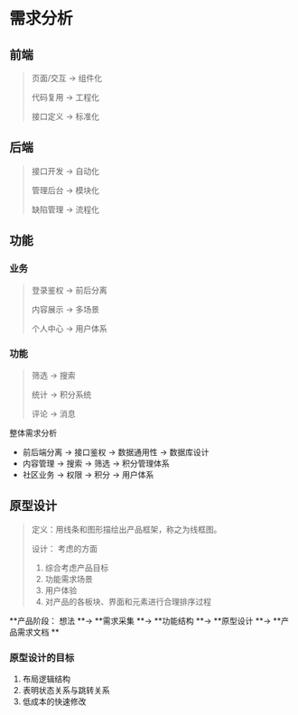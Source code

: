 # 需求分析

## 前端

> 页面/交互   -> 	组件化
>
> 代码复用	->	工程化
>
> 接口定义	->	标准化

## 后端

> 接口开发	->	自动化
>
> 管理后台	->	模块化
>
> 缺陷管理	->	流程化

## 功能

### 业务

> 登录鉴权	->	前后分离
>
> 内容展示	->	多场景
>
> 个人中心	->	用户体系

### 功能

> 筛选	->	搜索
>
> 统计	->	积分系统
>
> 评论	->	消息

整体需求分析

- 前后端分离	->	接口鉴权	->	数据通用性	->	数据库设计
- 内容管理       ->	搜索	->	筛选	->	积分管理体系
- 社区业务	->	权限	->	积分	->	用户体系



## 原型设计

> 定义：用线条和图形描绘出产品框架，称之为线框图。
>
> 设计： 考虑的方面
>
> 1. 综合考虑产品目标
> 2. 功能需求场景
> 3. 用户体验
> 4. 对产品的各板块、界面和元素进行合理排序过程

**产品阶段： 想法	**->	**需求采集	**->	**功能结构	**->	**原型设计	**->	**产品需求文档	**

### 原型设计的目标

1. 布局逻辑结构
2. 表明状态关系与跳转关系
3. 低成本的快速修改

